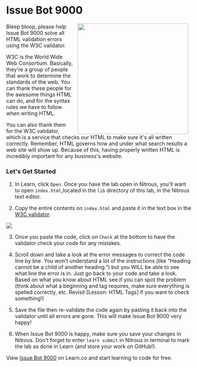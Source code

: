 # Issue Bot 9000
<img src="https://s3.amazonaws.com/after-school-assets/bot.png" width="300" align="right" hspace="10">

Bleep bloop, please help Issue Bot 9000 solve all HTML validation errors using the W3C validator.

W3C is the World Wide Web Consortium. Basically, they're a group of people that work to determine the standards of the web. You can thank these people for the awesome things HTML can do, and for the syntax rules we have to follow when writing HTML.

You can also thank them for the W3C validator, which is a service that checks our HTML to make sure it's all written correctly. Remember, HTML governs how and under what search results a web site will show up. Because of this, having properly written HTML is incredibly important for any business's website.

### Let's Get Started

1. In Learn, click `Open`. Once you have the lab open in Nitrous, you'll want to open `index.html`,located in the `lib` directory of this lab, in the Nitrous text editor.

2. Copy the entire contents on `index.html` and paste it in the text box in the [W3C validator](https://validator.w3.org/#validate_by_input). 

<img src="https://s3.amazonaws.com/after-school-assets/w3c-validator.png">

3. Once you paste the code, click on `Check` at the bottom to have the validator check your code for any mistakes.

4. Scroll down and take a look at the error messages to correct the code line by line. You won't understand a lot of the instructions (like “Heading cannot be a child of another heading.”) but you WILL be able to see what line the error is in. Just go back to your code and take a look. Based on what you know about HTML see if you can spot the problem (think about what a beginning and tag requires, make sure everything is spelled correctly, etc. Revisit [Lesson: HTML Tags] if you want to check something!)

5. Save the file then re-validate the code again by pasting it back into the validator until all errors are gone. This will make Issue Bot 9000 very happy!

6. When Issue Bot 9000 is happy, make sure you save your changes in Nitrous.  Don't forget to enter `learn submit` in Nitrous in terminal to mark the lab as done in Learn (and store your work on GitHub!).



<p data-visibility='hidden'>View <a href='https://learn.co/lessons/hs-issue-bot-9000' title='Issue Bot 9000'>Issue Bot 9000</a> on Learn.co and start learning to code for free.</p>
